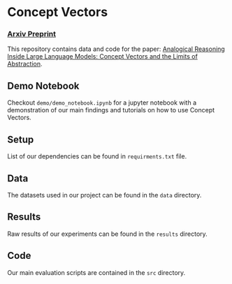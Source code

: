 # Concept Vectors
### [Arxiv Preprint](https://arxiv.org/abs/2503.03666)

This repository contains data and code for the paper: [Analogical Reasoning Inside Large Language Models: Concept Vectors and the Limits of Abstraction](https://arxiv.org/abs/2503.03666).

## Demo Notebook
Checkout `demo/demo_notebook.ipynb` for a jupyter notebook with a demonstration of our main findings and tutorials on how to use Concept Vectors.

## Setup
List of our dependencies can be found in `requirments.txt` file.

## Data
The datasets used in our project can be found in the `data` directory.

## Results
Raw results of our experiments can be found in the `results` directory.

## Code
Our main evaluation scripts are contained in the `src` directory.
